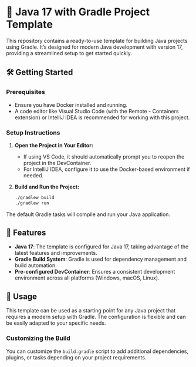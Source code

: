 # 🚀 Java 17 with Gradle Project Template

This repository contains a ready-to-use template for building Java projects using Gradle. It’s designed for modern Java
development with version 17, providing a streamlined setup to get started quickly.

## 🛠️ Getting Started

### Prerequisites

- Ensure you have Docker installed and running.
- A code editor like Visual Studio Code (with the Remote - Containers extension) or IntelliJ IDEA is recommended for
  working with this project.

### Setup Instructions

1. **Open the Project in Your Editor:**

    - If using VS Code, it should automatically prompt you to reopen the project in the DevContainer.
    - For IntelliJ IDEA, configure it to use the Docker-based environment if needed.

2. **Build and Run the Project:**

   ```bash
   ./gradlew build
   ./gradlew run
   ```

The default Gradle tasks will compile and run your Java application.

## 🧩 Features

- **Java 17**: The template is configured for Java 17, taking advantage of the latest features and improvements.
- **Gradle Build System**: Gradle is used for dependency management and build automation.
- **Pre-configured DevContainer**: Ensures a consistent development environment across all platforms (Windows, macOS,
  Linux).

## 📝 Usage

This template can be used as a starting point for any Java project that requires a modern setup with Gradle. The
configuration is flexible and can be easily adapted to your specific needs.

### Customizing the Build

You can customize the `build.gradle` script to add additional dependencies, plugins, or tasks depending on your project
requirements.
